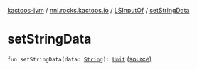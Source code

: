 [kactoos-jvm](../../index.md) / [nnl.rocks.kactoos.io](../index.md) / [LSInputOf](index.md) / [setStringData](./set-string-data.md)

# setStringData

`fun setStringData(data: `[`String`](https://kotlinlang.org/api/latest/jvm/stdlib/kotlin/-string/index.html)`): `[`Unit`](https://kotlinlang.org/api/latest/jvm/stdlib/kotlin/-unit/index.html) [(source)](https://github.com/neonailol/kactoos/blob/master/kactoos-jvm/src/main/kotlin/nnl/rocks/kactoos/io/LSInputOf.kt#L64)